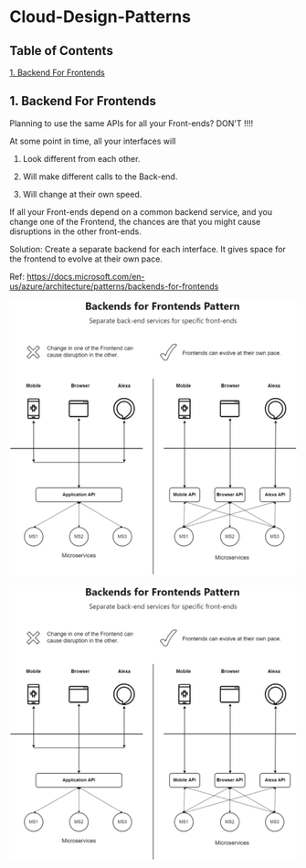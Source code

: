 # Cloud-Design-Patterns

## Table of Contents

[1. Backend For Frontends](#1-Backend-For-Frontends)


## 1. Backend For Frontends

Planning to use the same APIs for all your Front-ends? DON'T !!!!

At some point in time, all your interfaces will

1. Look different from each other.

2. Will make different calls to the Back-end.

3. Will change at their own speed.


If all your Front-ends depend on a common backend service, and you change one of the Frontend, the chances are that you might cause disruptions in the other front-ends.

Solution: Create a separate backend for each interface. It gives space for the frontend to evolve at their own pace.


Ref: https://docs.microsoft.com/en-us/azure/architecture/patterns/backends-for-frontends

<img src="/BackendForFrontEnd/CloudDesignPatterns-BFF.png" width="600">


![](/BackendForFrontEnd/CloudDesignPatterns-BFF.png)
